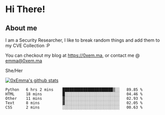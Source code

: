 # Hi There!

## About me
I am a Security Researcher, I like to break random things and add them to my CVE Collection :P 

You can checkout my blog at https://0xem.ma, or contact me @ [emma@0xem.ma](mailto:emma@0xem.ma)

She/Her

[![0xEmma's github stats](https://github-readme-stats.vercel.app/api?username=0xEmma&count_private=true&show_icons=true&theme=dark)](https://github.com/0xEmma)
<!--START_SECTION:waka-->
```text
Python   6 hrs 2 mins    ██████████████████████▒░░   89.85 % 
HTML     18 mins         █░░░░░░░░░░░░░░░░░░░░░░░░   04.46 % 
Other    11 mins         ▓░░░░░░░░░░░░░░░░░░░░░░░░   02.93 % 
Text     8 mins          ▓░░░░░░░░░░░░░░░░░░░░░░░░   02.05 % 
CSS      2 mins          ░░░░░░░░░░░░░░░░░░░░░░░░░   00.63 % 
```
<!--END_SECTION:waka-->

